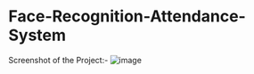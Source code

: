 # Face-Recognition-Attendance-System

Screenshot  of the Project:-
![image](https://user-images.githubusercontent.com/101180030/164895278-7401c886-6785-4f31-90ba-a4c03621845d.png)
